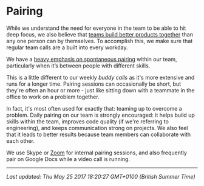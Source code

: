 # Pairing

<p>While we understand the need for everyone in the team to be able to hit deep focus, we also believe that <a href="https://hanno.co/blog/product-design-squad/">teams build better products together</a> than any one person can by themselves. To accomplish this, we make sure that regular team calls are a built into every workday.</p>
<p>We have a <a href="http://hanno.co/logbook/designer-pairing-value">heavy emphasis on spontaneous pairing</a> within our team, particularly when it&rsquo;s between people with different skills.</p>
<p>This is a little different to our weekly <em>buddy calls</em>&nbsp;as it's more extensive and runs for a longer time. Pairing sessions can occasionally be short, but they're often an hour or more - just like sitting down with a teammate in the office to work on a problem together.</p>
<p>In fact, it's most often used for exactly that: teaming up to overcome a problem. Daily pairing on our team is strongly encouraged: it helps build up skills within the team, improves code quality (if we're referring to engineering), and keeps communication strong on projects. We also feel that it leads to better results because team members can collaborate with each other.</p>
<p>We use Skype or <a href="http://www.zoom.us">Zoom</a><a href="https://screenhero.com/"></a>&nbsp;for internal pairing sessions, and also frequently pair on Google Docs while a video call is running.</p>

<hr />

_Last updated: Thu May 25 2017 18:20:27 GMT+0100 (British Summer Time)_
